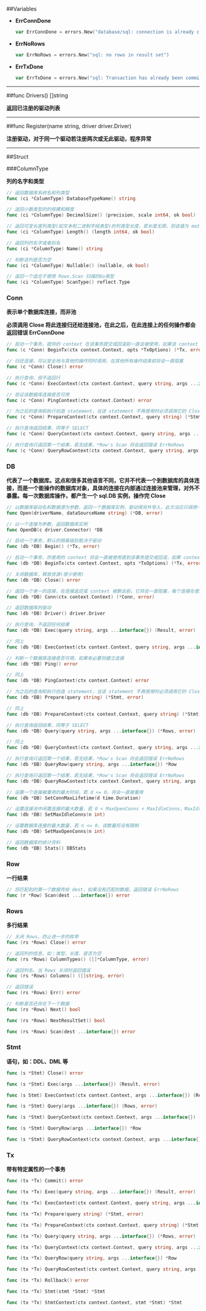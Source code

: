 ##Variables

-   **ErrConnDone**

    ```go
    var ErrConnDone = errors.New("database/sql: connection is already closed")
    ```

-   **ErrNoRows**

    ```go
    var ErrNoRows = errors.New("sql: no rows in result set")
    ```

-   **ErrTxDone**

    ```go
    var ErrTxDone = errors.New("sql: Transaction has already been committed or rolled back")
    ```

---

##func Drivers() [\]string

**返回已注册的驱动列表**

---

##func Register(name string, driver driver.Driver)

**注册驱动，对于同一个驱动若注册两次或无此驱动，程序异常**

---

##Struct

###ColumnType

**列的名字和类型**

```go
// 返回数据库系统名和列类型
func (ci *ColumnType) DatabaseTypeName() string
```

```go
// 返回小数类型的的规模和精度
func (ci *ColumnType) DecimalSize() (precision, scale int64, ok bool)
```

```go
// 返回可变长度列类型(如文本和二进制字段类型)的列类型长度，若长度无限，则该值为 math.MaxInt64
func (ci *ColumnType) Length() (length int64, ok bool)
```

```go
// 返回列的名字或者别名
func (ci *ColumnType) Name() string
```

```go
// 判断该列是否为空
func (ci *ColumnType) Nullable() (nullable, ok bool)
```

```go
// 返回一个适合于使用 Rows.Scan 扫描的Go类型
func (ci *ColumnType) ScanType() reflect.Type
```

### Conn

**表示单个数据库连接，而非池**

**必须调用 Close 将此连接归还给连接池，在此之后，在此连接上的任何操作都会返回错误 ErrConnDone**

```go
// 启动一个事务，提供的 context 在该事务提交或回滚前一直会被使用，如果该 context 被删去，该事务将会回滚，Tx.Commit 将会返回一个错误
func (c *Conn) BeginTx(ctx context.Context, opts *TxOptions) (*Tx, error)
```

```go
// 归还连接，可以安全地与其他的操作同时调用，在其他所有操作结束前将会一直阻塞
func (c *Conn) Close() error
```

```go
// 执行查询，但不返回行
func (c *Conn) ExecContext(ctx context.Context, query string, args ...interface{}) (Result, error)
```

```go
// 验证该数据库连接是否可用
func (c *Conn) PingContext(ctx context.Context) error
```

```go
// 为之后的查询和执行创造 statement，当该 statement 不再使用时必须调用它的 Close 方法
func (c *Conn) PrepareContext(ctx context.Context, query string) (*Stmt, error)
```

```go
// 执行查询返回结果，同等于 SELECT
func (c *Conn) QueryContext(ctx context.Context, query string, args ...interface{}) (*Rows, error)
```

```go
// 执行查询只返回第一个结果，若无结果，*Row's Scan 将会返回错误 ErrNoRows
func (c *Conn) QueryRowContext(ctx context.Context, query string, args ...interface{}) *Row
```

### DB

**代表了一个数据库。这点和很多其他语言不同，它并不代表一个到数据库的具体连接，而是一个能操作的数据库对象，具体的连接在内部通过连接池来管理，对外不暴露。每一次数据库操作，都产生一个 sql.DB 实例，操作完 Close**

```go
// 以数据库驱动名和数据源为参数，返回一个数据库实例，驱动得另外导入，此方法应只调用一次
func Open(driverName, dataSourceName string) (*DB, error)
```

```go
// 以一个连接为参数，返回数据库实例
func OpenDB(c driver.Connector) *DB
```

```go
// 启动一个事务，默认的隔离级别取决于驱动
func (db *DB) Begin() (*Tx, error)
```

```go
// 启动一个事务，所使用的 context 将会一直被使用直到该事务提交或回滚，如果 context 被删去，该事务将回滚，Tx.Commit 方法将会返回错误
func (db *DB) BeginTx(ctx context.Context, opts *TxOptions) (*Tx, error)
```

```go
// 关闭数据库，释放资源(很少使用)
func (db *DB) Close() error
```

```go
// 返回一个单一的连接，在连接返还或 context 被删去前，它将会一直阻塞，每个连接在使用完后必须调用 Conn.Close 方法将其归还给连接池
func (db *DB) Conn(ctx context.Context) (*Conn, error)
```

```go
// 返回数据库的驱动
func (db *DB) Driver() driver.Driver
```

```go
// 执行查询，不返回任何结果
func (db *DB) Exec(query string, args ...interface{}) (Result, error)
```

```go
// 同上
func (db *DB) ExecContext(ctx context.Context, query string, args ...interface{}) (Result, error)
```

```go
// 判断一个数据库连接是否可用，如果有必要则建立连接
func (db *DB) Ping() error
```

```go
// 同上
func (db *DB) PingContext(ctx context.Context) error
```

```go
// 为之后的查询和执行创造 statement，当该 statement 不再使用时必须调用它的 Close 方法
func (db *DB) Prepare(query string) (*Stmt, error)
```

```go
// 同上
func (db *DB) PrepareContext(ctx context.Context, query string) (*Stmt, error)
```

```go
// 执行查询返回结果，同等于 SELECT
func (db *DB) Query(query string, args ...interface{}) (*Rows, error)
```

```go
// 同上
func (db *DB) QueryContext(ctx context.Context, query string, args ...interface{}) (*Rows, error)
```

```go
// 执行查询只返回第一个结果，若无结果，*Row's Scan 将会返回错误 ErrNoRows
func (db *DB) QueryRow(query string, args ...interface{}) *Row
```

```go
// 执行查询只返回第一个结果，若无结果，*Row's Scan 将会返回错误 ErrNoRows
func (db *DB) QueryRowContext(ctx context.Context, query string, args ...interface{}) *Row
```

```go
// 设置一个连接被重用的最大时间，若 d <= 0，将会一直被重用
func (db *DB) SetConnMaxLifetime(d time.Duration)
```

```go
// 设置连接池中闲置连接的最大数量，若 0 < MaxOpenConns < MaxIdleConns，MaxIdleConns 将会减少至与 MaxOpenConns 相等，若 n <= 0，没有闲置连接会被保留
func (db *DB) SetMaxIdleConns(n int)
```

```go
// 设置数据库连接的最大数量，若 n <= 0，该数量将没有限制
func (db *DB) SetMaxOpenConns(n int)
```

```go
// 返回数据库的统计资料
func (db *DB) Stats() DBStats
```

### Row

**一行结果**

```go
// 将匹配到的第一个数据传给 dest，如果没有匹配的数据，返回错误 ErrNoRows
func (r *Row) Scan(dest ...interface{}) error
```

### Rows

**多行结果**

```go
// 关闭 Rows，防止进一步的枚举
func (rs *Rows) Close() error
```

```go
// 返回列的信息，如：类型、长度、是否为空
func (rs *Rows) ColumnTypes() ([]*ColumnType, error)
```

```go
// 返回列名，当 Rows 关闭时返回错误
func (rs *Rows) Columns() ([]string, error)
```

```go
// 返回错误
func (rs *Rows) Err() error
```

```go
// 判断是否还存在下一个数据
func (rs *Rows) Next() bool
```

```go
func (rs *Rows) NextResultSet() bool
```

```go
func (rs *Rows) Scan(dest ...interface{}) error
```

### Stmt

**语句，如：DDL、DML 等**

```go
func (s *Stmt) Close() error
```

```go
func (s *Stmt) Exec(args ...interface{}) (Result, error)
```

```go
func (s Stmt) ExecContext(ctx context.Context, args ...interface{}) (Result, error)
```

```go
func (s *Stmt) Query(args ...interface{}) (Rows, error)
```

```go
func (s *Stmt) QueryContext(ctx context.Context, args ...interface{}) (*Rows, error)
```

```go
func (s *Stmt) QueryRow(args ...interface{}) *Row
```

```go
func (s *Stmt) QueryRowContext(ctx context.Context, args ...interface{}) *Row
```

### Tx

**带有特定属性的一个事务**

```go
func (tx *Tx) Commit() error
```

```go
func (tx *Tx) Exec(query string, args ...interface{}) (Result, error)
```

```go
func (tx *Tx) ExecContext(ctx context.Context, query string, args ...interface{}) (Result, error)
```

```go
func (tx *Tx) Prepare(query string) (*Stmt, error)
```

```go
func (tx *Tx) PrepareContext(ctx context.Context, query string) (*Stmt, error)
```

```go
func (tx *Tx) Query(query string, args ...interface{}) (*Rows, error)
```

```go
func (tx *Tx) QueryContext(ctx context.Context, query string, args ...interface{}) (*Rows, error)
```

```go
func (tx *Tx) QueryRow(query string, args ...interface{}) *Row
```

```go
func (tx *Tx) QueryRowContext(ctx context.Context, query string, args ...interface{}) *Row
```

```go
func (tx *Tx) Rollback() error
```

```go
func (tx *Tx) Stmt(stmt *Stmt) *Stmt
```

```go
func (tx *Tx) StmtContext(ctx context.Context, stmt *Stmt) *Stmt
```